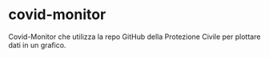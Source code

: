 # covid-monitor
Covid-Monitor che utilizza la repo GitHub della Protezione Civile per plottare dati in un grafico.
